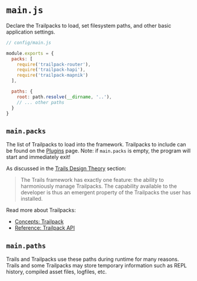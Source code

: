 # `main.js`

Declare the Trailpacks to load, set filesystem paths, and other basic application settings.

```js
// config/main.js

module.exports = {
  packs: [
    require('trailpack-router'),
    require('trailpack-hapi'),
    require('trailpack-mapnik')
  ],

  paths: {
    root: path.resolve(__dirname, '..'),
    // ... other paths
  }
}
```

## `main.packs`

The list of Trailpacks to load into the framework. Trailpacks to include can be found on the [Plugins](http://trailsjs.io/plugins) page. Note: if `main.packs` is empty, the program will start and immediately exit!

As discussed in the [Trails Design Theory](../ref/theory.md) section:

> The Trails framework has exactly one feature: the ability to harmoniously manage Trailpacks.
> The capability available to the developer is thus an emergent property of the Trailpacks the user has installed. 

Read more about Trailpacks:
- [Concepts: Trailpack](../build/trailpack.md)
- [Reference: Trailpack API](../ref/trailpack.md)

## `main.paths`

Trails and Trailpacks use these paths during runtime for many reasons. Trails and some Trailpacks may store temporary information such as REPL history, compiled asset files, logfiles, etc.
